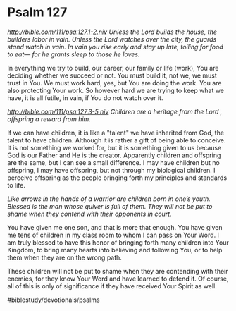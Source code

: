 # Psalm 127
*http://bible.com/111/psa.127.1-2.niv*
*Unless* *the Lord builds the house, the builders labor in vain. Unless the Lord watches over the city, the guards stand watch in vain. In vain you rise early and stay up late, toiling for food to eat— for he grants sleep to those he loves.*

In everything we try to build, our career, our family or life (work), You are deciding whether we succeed or not. You must build it, not we, we must trust in You. We must work hard, yes, but You are doing the work.
You are also protecting Your work. So however hard we are trying to keep what we have, it is all futile, in vain, if You do not watch over it.

*http://bible.com/111/psa.127.3-5.niv*
*Children are a heritage from the Lord , offspring a reward from him.*

If we can have children, it is like a "talent" we have inherited from God, the talent to have children. Although it is rather a gift of being able to conceive. It is not something we worked for, but it is something given to us because God is our Father and He is the creator.
Apparently children and offspring are the same, but I can see a small difference. I may have children but no offspring, I may have offspring, but not through my biological children.
I perceive offspring as the people bringing forth my principles and standards to life.

*Like arrows in the hands of a warrior are children born in one’s youth. Blessed is the man whose quiver is full of them. They will not be put to shame when they contend with their opponents in court.*

You have given me one son, and that is more that enough. You have given me tens of children in my class room to whom I can pass on Your Word.
I am truly blessed to have this honor of bringing forth many children into Your Kingdom, to bring many hearts into believing and following You, or to help them when they are on the wrong path.

These children will not be put to shame when they are contending with their enemies, for they know Your Word and have learned to defend it. Of course, all of this is only of significance if they have received Your Spirit as well.

#biblestudy/devotionals/psalms